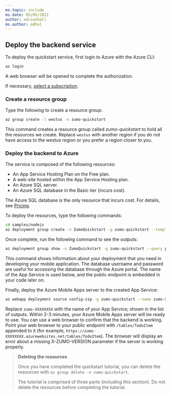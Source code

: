 ```yaml
---
ms.topic: include
ms.date: 05/05/2021
author: adrianhall
ms.author: adhal
---
```


## Deploy the backend service

To deploy the quickstart service, first login to Azure with the Azure CLI:

```bash
az login
```

A web browser will be opened to complete the authorization.

If necessary, [select a subscription](https://docs.microsoft.com/cli/azure/manage-azure-subscriptions-azure-cli).

### Create a resource group

Type the following to create a resource group:

```bash
az group create -l westus -n zumo-quickstart
```

This command creates a resource group called _zumo-quickstart_ to hold all the resources we create. Replace `westus` with another region if you do not have access to the westus region or you prefer a region closer to you.

### Deploy the backend to Azure

The service is composed of the following resources:

* An App Service Hosting Plan on the Free plan.
* A web-site hosted within the App Service Hosting plan.
* An Azure SQL server.
* An Azure SQL database in the Basic tier (incurs cost).

The Azure SQL database is the only resource that incurs cost.  For details, see [Pricing](https://azure.microsoft.com/pricing/details/sql-database/single/).

To deploy the resources, type the following commands:

```bash
cd samples/nodejs
az deployment group create -n ZumoQuickstart -g zumo-quickstart --template-file ./azuredeploy.json
```

Once complete, run the following command to see the outputs:

```bash
az deployment group show -n ZumoQuickstart -g zumo-quickstart --query properties.outputs
```

This command shows information about your deployment that you need in developing your mobile application.  The database username and password are useful for accessing the database through the Azure portal.  The name of the App Service is used below, and the public endpoint is embedded in your code later on.

Finally, deploy the Azure Mobile Apps server to the created App Service:

```bash
az webapp deployment source config-zip -g zumo-quickstart --name zumo-XXXXXXXX --src ./zumoserver.zip
```

Replace `zumo-XXXXXXXX` with the name of your App Service; shown in the list of outputs.  Within 2-3 minutes, your Azure Mobile Apps server will be ready to use.  You can use a web browser to confirm that the backend is working.  Point your web browser to your public endpoint with `/tables/TodoItem` appended to it (for example, `https://zumo-XXXXXXXX.azurewebsites.net/tables/TodoItem`).  The browser will display an error about a missing X-ZUMO-VERSION parameter if the server is working properly.

> **Deleting the resources**
>
> Once you have completed the quickstart tutorial, you can delete the resources with `az group delete -n zumo-quickstart`.
>
> The tutorial is comprised of three parts (including this section).  Do not delete the resources before completing the tutorial.
